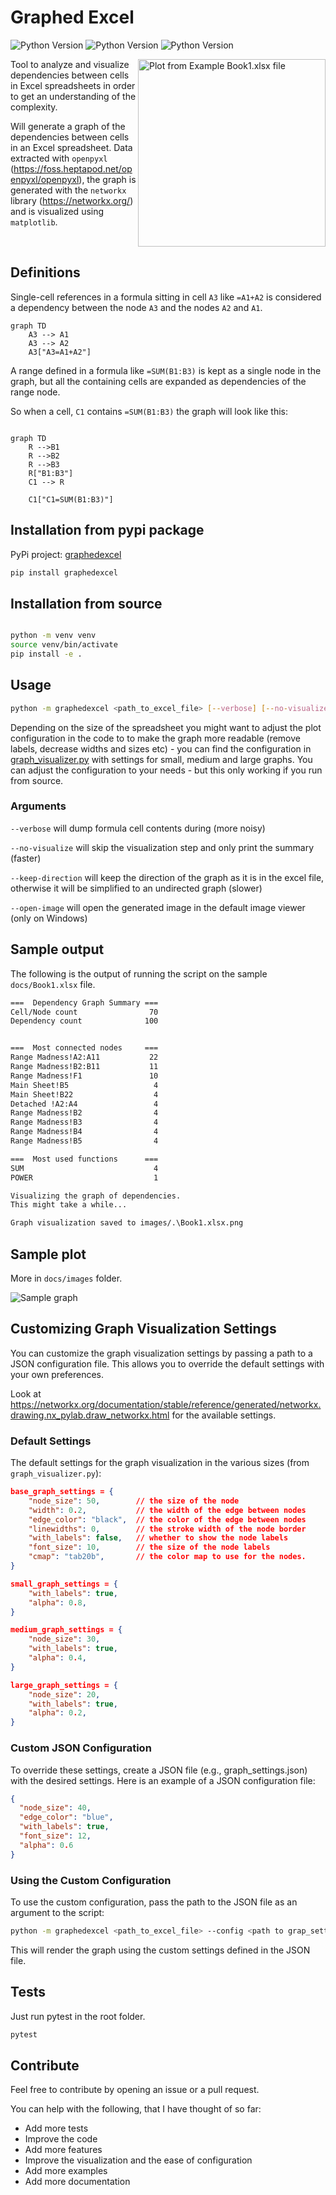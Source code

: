 # Graphed Excel

![Python Version](https://img.shields.io/badge/python-3.10-blue) ![Python Version](https://img.shields.io/badge/python-3.11-blue) ![Python Version](https://img.shields.io/badge/python-3.12-blue)

<img src="docs/images/Book1.xlsx.png" align="right" width="300" alt="Plot from Example Book1.xlsx file">

Tool to analyze and visualize dependencies between cells in Excel spreadsheets in order to get an understanding of the complexity.

Will generate a graph of the dependencies between cells in an Excel spreadsheet. Data extracted with `openpyxl` (<https://foss.heptapod.net/openpyxl/openpyxl>), the graph is generated with the `networkx` library (<https://networkx.org/>) and is visualized using `matplotlib`.

<br clear="right"/>

## Definitions

Single-cell references in a formula sitting in cell `A3` like `=A1+A2` is considered a dependency between the node `A3` and the nodes `A2` and `A1`.

```mermaid
graph TD
    A3 --> A1
    A3 --> A2
    A3["A3=A1+A2"]
```

A range defined in a formula like `=SUM(B1:B3)` is kept as a single node in the graph, but all the containing cells are expanded as dependencies of the range node.

So when a cell, `C1` contains `=SUM(B1:B3)` the graph will look like this:

```mermaid

graph TD
    R -->B1
    R -->B2
    R -->B3
    R["B1:B3"]
    C1 --> R

    C1["C1=SUM(B1:B3)"]

```

## Installation from pypi package

PyPi project: [graphedexcel](https://pypi.org/project/graphedexcel/)

```bash
pip install graphedexcel
```

## Installation from source

```bash

python -m venv venv
source venv/bin/activate
pip install -e .
```

## Usage

```bash
python -m graphedexcel <path_to_excel_file> [--verbose] [--no-visualize] [--keep-direction] [--open-image]
```

Depending on the size of the spreadsheet you might want to adjust the plot configuration in the code to to make the graph more readable (remove labels, decrease widths and sizes etc) - you can find the configuration in [graph_visualizer.py](src/graphedexcel/graph_visualizer.py) with settings for small, medium and large graphs. You can adjust the configuration to your needs - but this only working if you run from source.

### Arguments

`--verbose` will dump formula cell contents during (more noisy)

`--no-visualize` will skip the visualization step and only print the summary (faster)

`--keep-direction` will keep the direction of the graph as it is in the excel file, otherwise it will be simplified to an undirected graph (slower)

`--open-image` will open the generated image in the default image viewer (only on Windows)

## Sample output

The following is the output of running the script on the sample `docs/Book1.xlsx` file.

```bash
===  Dependency Graph Summary ===
Cell/Node count                70
Dependency count              100


===  Most connected nodes     ===
Range Madness!A2:A11           22
Range Madness!B2:B11           11
Range Madness!F1               10
Main Sheet!B5                   4
Main Sheet!B22                  4
Detached !A2:A4                 4
Range Madness!B2                4
Range Madness!B3                4
Range Madness!B4                4
Range Madness!B5                4

===  Most used functions      ===
SUM                             4
POWER                           1

Visualizing the graph of dependencies.
This might take a while...

Graph visualization saved to images/.\Book1.xlsx.png
```

## Sample plot

More in `docs/images` folder.

![Sample graph](docs/images/simplified_1.xlsx5.png)

## Customizing Graph Visualization Settings

You can customize the graph visualization settings by passing a path to a JSON configuration file. This allows you to override the default settings with your own preferences.

Look at https://networkx.org/documentation/stable/reference/generated/networkx.drawing.nx_pylab.draw_networkx.html for the available settings.

### Default Settings

The default settings for the graph visualization in the various sizes (from `graph_visualizer.py`):

```json
base_graph_settings = {
    "node_size": 50,        // the size of the node
    "width": 0.2,           // the width of the edge between nodes
    "edge_color": "black",  // the color of the edge between nodes
    "linewidths": 0,        // the stroke width of the node border
    "with_labels": false,   // whether to show the node labels
    "font_size": 10,        // the size of the node labels
    "cmap": "tab20b",       // the color map to use for the nodes.
}

small_graph_settings = {
    "with_labels": true,
    "alpha": 0.8,
}

medium_graph_settings = {
    "node_size": 30,
    "with_labels": true,
    "alpha": 0.4,
}

large_graph_settings = {
    "node_size": 20,
    "with_labels": true,
    "alpha": 0.2,
}
```

### Custom JSON Configuration

To override these settings, create a JSON file (e.g., graph_settings.json) with the desired settings. Here is an example of a JSON configuration file:

```json
{
  "node_size": 40,
  "edge_color": "blue",
  "with_labels": true,
  "font_size": 12,
  "alpha": 0.6
}
```

### Using the Custom Configuration

To use the custom configuration, pass the path to the JSON file as an argument to the script:

```bash
python -m graphedexcel <path_to_excel_file> --config <path to grap_settings.json>
```

This will render the graph using the custom settings defined in the JSON file.

## Tests

Just run pytest in the root folder.

```bash
pytest
```

## Contribute

Feel free to contribute by opening an issue or a pull request.

You can help with the following, that I have thought of so far:

- Add more tests
- Improve the code
- Add more features
- Improve the visualization and the ease of configuration
- Add more examples
- Add more documentation
